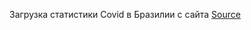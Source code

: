   Загрузка статистики Covid в Бразилии с сайта [Source]([https://www.youtube.com/watch?v=1KqIw2T4qUU](https://www.nytimes.com/interactive/2021/world/brazil-covid-cases.html)https://www.nytimes.com/interactive/2021/world/brazil-covid-cases.html)

